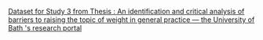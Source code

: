 [Dataset for Study 3 from Thesis : An identification and critical analysis of barriers to raising the topic of weight in general practice — the University of Bath 's research portal](https://qi.tc/qi/119444)
